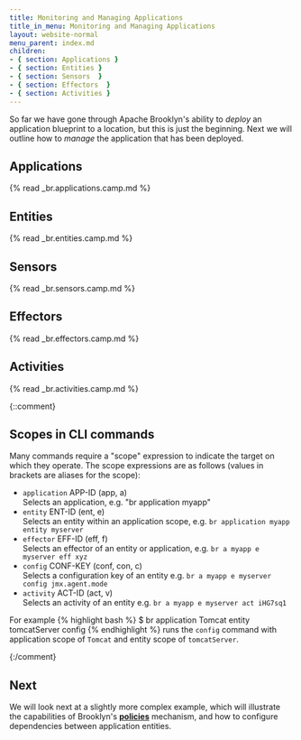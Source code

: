 ```yaml
---
title: Monitoring and Managing Applications
title_in_menu: Monitoring and Managing Applications
layout: website-normal
menu_parent: index.md
children:
- { section: Applications } 
- { section: Entities } 
- { section: Sensors  } 
- { section: Effectors  } 
- { section: Activities } 
---
```




So far we have gone through Apache Brooklyn's ability to *deploy* an application blueprint to a location, but this is just 
the beginning. Next we will outline how to *manage* the application that has been deployed.

## Applications

{% read _br.applications.camp.md %}

## Entities

{% read _br.entities.camp.md %}

## Sensors

{% read _br.sensors.camp.md %}

## Effectors

{% read _br.effectors.camp.md %}

## Activities

{% read _br.activities.camp.md %}

{::comment}
## Scopes in CLI commands
Many commands require a "scope" expression to indicate the target on which they operate. The scope expressions are
as follows (values in brackets are aliases for the scope):

- ```application``` APP-ID   (app, a)  
 Selects an application, e.g. "br application myapp"  
- ```entity```      ENT-ID   (ent, e)  
 Selects an entity within an application scope, e.g. ```br application myapp entity myserver```  
- ```effector```    EFF-ID   (eff, f)  
 Selects an effector of an entity or application, e.g. ```br a myapp e myserver eff xyz```  
- ```config```      CONF-KEY (conf, con, c)  
 Selects a configuration key of an entity e.g. ```br a myapp e myserver config jmx.agent.mode```  
- ```activity```    ACT-ID   (act, v)  
 Selects an activity of an entity e.g. ```br a myapp e myserver act iHG7sq1```  

For example
{% highlight bash %}
$ br application Tomcat entity tomcatServer config
{% endhighlight %}
runs the ```config``` command with application scope of ```Tomcat``` and entity scope of ```tomcatServer```.

{:/comment}

## Next

We will look next at a slightly more complex example, which will illustrate the capabilities of Brooklyn's
**[policies](policies.md)** mechanism, and how to configure dependencies between application entities.
